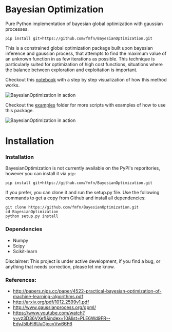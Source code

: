 # Bayesian Optimization

Pure Python implementation of bayesian global optimization with gaussian processes.

    pip install git+https://github.com/fmfn/BayesianOptimization.git

This is a constrained global optimization package built upon bayesian inference and gaussian process, that attempts to find the maximum value of an unknown function in as few iterations as possible. This technique is particularly suited for optimization of high cost functions, situations where the balance between exploration and exploitation is important.

Checkout this [notebook](https://github.com/fmfn/BayesianOptimization/blob/master/examples/visualization.ipynb) with a step by step visualization of how this method works.

![BayesianOptimization in action](https://github.com/fmfn/BayesianOptimization/blob/master/examples/bo_example.png)

Checkout the [examples](https://github.com/fmfn/BayesianOptimization/tree/master/examples) folder for more scripts with examples of how to use this package.

![BayesianOptimization in action](https://github.com/fmfn/BayesianOptimization/blob/master/examples/bayesian_optimization.gif)

Installation
============

### Installation

BayesianOptimization is not currently available on the PyPi's reporitories, 
however you can install it via `pip`:

    pip install git+https://github.com/fmfn/BayesianOptimization.git

If you prefer, you can clone it and run the setup.py file. Use the following commands to get a 
copy from Github and install all dependencies:

    git clone https://github.com/fmfn/BayesianOptimization.git
    cd BayesianOptimization
    python setup.py install

### Dependencies
* Numpy
* Scipy
* Scikit-learn

Disclaimer: This project is under active development, if you find a bug, or anything that needs correction, please let me know.

### References:
* http://papers.nips.cc/paper/4522-practical-bayesian-optimization-of-machine-learning-algorithms.pdf
* http://arxiv.org/pdf/1012.2599v1.pdf
* http://www.gaussianprocess.org/gpml/
* https://www.youtube.com/watch?v=vz3D36VXefI&index=10&list=PLE6Wd9FR--EdyJ5lbFl8UuGjecvVw66F6
